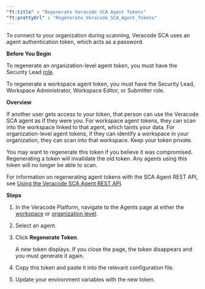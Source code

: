 ```yaml
---
"ft:title" : "Regenerate Veracode SCA Agent Tokens"
"ft:prettyUrl" : "Regenerate_Veracode_SCA_Agent_Tokens"
---
```


To connect to your organization during scanning, Veracode SCA uses an agent authentication token, which acts as a password.

<p font-size="13pt"><b>Before You Begin</b></p>

To regenerate an organization-level agent token, you must have the Security Lead [role](https://docs.veracode.com/r/c_role_permissions).

To regenerate a workspace agent token, you must have the Security Lead, Workspace Administrator, Workspace Editor, or Submitter role.

<p font-size="13pt"><b>Overview</b></p>

If another user gets access to your token, that person can use the Veracode SCA agent as if they were you. For workspace agent tokens, they can scan into the workspace linked to that agent, which taints your data. For organization-level agent tokens, if they can identify a workspace in your organization, they can scan into that workspace. Keep your token private.

You may want to regenerate this token if you believe it was compromised. Regenerating a token will invalidate the old token. Any agents using this token will no longer be able to scan.

For information on regenerating agent tokens with the SCA Agent REST API, see [Using the Veracode SCA Agent REST API](https://docs.veracode.com/r/c_sourceclear_intro).

<p font-size="13pt"><b>Steps</b></p>

1.  In the Veracode Platform, navigate to the Agents page at either the [workspace](https://docs.veracode.com/r/View_Workspace_Agents) or [organization level](https://docs.veracode.com/r/View_Organization_Level_Agents).
2.  Select an agent.
3.  Click **Regenerate Token**.

    A new token displays. If you close the page, the token disappears and you must generate it again.

4.  Copy this token and paste it into the relevant configuration file.
5.  Update your environment variables with the new token.

